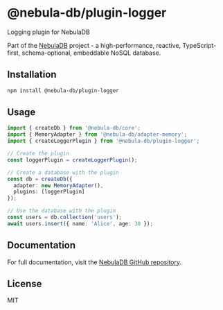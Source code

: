 # @nebula-db/plugin-logger

Logging plugin for NebulaDB

Part of the [NebulaDB](https://github.com/Nom-nom-hub/NebulaDB) project - a high-performance, reactive, TypeScript-first, schema-optional, embeddable NoSQL database.

## Installation

```bash
npm install @nebula-db/plugin-logger
```

## Usage

```typescript
import { createDb } from '@nebula-db/core';
import { MemoryAdapter } from '@nebula-db/adapter-memory';
import { createLoggerPlugin } from '@nebula-db/plugin-logger';

// Create the plugin
const loggerPlugin = createLoggerPlugin();

// Create a database with the plugin
const db = createDb({
  adapter: new MemoryAdapter(),
  plugins: [loggerPlugin]
});

// Use the database with the plugin
const users = db.collection('users');
await users.insert({ name: 'Alice', age: 30 });
```

## Documentation

For full documentation, visit the [NebulaDB GitHub repository](https://github.com/Nom-nom-hub/NebulaDB).

## License

MIT
